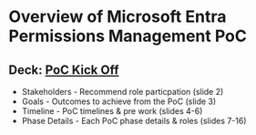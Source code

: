 # Overview of Microsoft Entra Permissions Management PoC

## Deck: [PoC Kick Off](./00-MEPM_PoC_Overview.pptx)

- Stakeholders - Recommend role particpation (slide 2)
- Goals - Outcomes to achieve from the PoC (slide 3)
- Timeline - PoC timelines & pre work (slides 4-6)
- Phase Details - Each PoC phase details & roles (slides 7-16)
